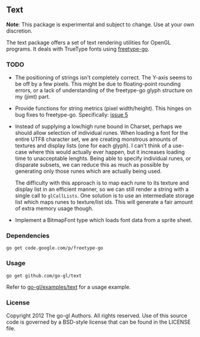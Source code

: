 ## Text

**Note**: This package is experimental and subject to change.
Use at your own discretion.

The text package offers a set of text rendering utilities for OpenGL
programs. It deals with TrueType fonts using [freetype-go][fg].

[fg]: https://code.google.com/p/freetype-go


### TODO

* The positioning of strings isn't completely correct. The Y-axis
  seems to be off by a few pixels. This might be due to floating-point
  rounding errors, or a lack of understanding of the freetype-go glyph
  structure on my (jimt) part.
* Provide functions for string metrics (pixel width/height). This hinges on
  bug fixes to freetype-go. Specifically: [issue 5](http://code.google.com/p/freetype-go/issues/detail?id=5)
* Instead of supplying a low/high rune bound in Charset, perhaps we should
  allow selection of individual runes. When loading a font for the entire
  UTF8 character set, we are creating monstrous amounts of textures and
  display lists (one for each glyph). I can't think of a use-case where this
  would actually ever happen, but it increases loading time to unacceptable
  lenghts. Being able to specify individual runes, or disparate subsets, we can
  reduce this as much as possible by generating only those runes which are
  actually being used.
  
  The difficulty with this approach is to map each rune to its texture and
  display list in an efficient manner, so we can still render a string with
  a single call to `glCallLists`. One solution is to use an intermediate
  storage list which maps runes to texture/list ids. This will generate a fair
  amount of extra memory usage though.
* Implement a BitmapFont type which loads font data from a sprite sheet.


### Dependencies

	go get code.google.com/p/freetype-go
    

### Usage

    go get github.com/go-gl/text

Refer to [go-gl/examples/text][ex] for a usage example.

[ex]: https://github.com/go-gl/examples/text


### License

Copyright 2012 The go-gl Authors. All rights reserved.
Use of this source code is governed by a BSD-style
license that can be found in the LICENSE file.

